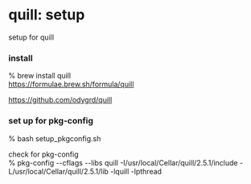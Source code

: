 quill: setup
===============

setup for quill


###  install  
% brew install quill  
https://formulae.brew.sh/formula/quill
  
https://github.com/odygrd/quill


###  set up for pkg-config  
% bash setup_pkgconfig.sh  

check for pkg-config  
% pkg-config --cflags --libs quill
 -I/usr/local/Cellar/quill/2.5.1/include -L/usr/local/Cellar/quill/2.5.1/lib -lquill -lpthread

